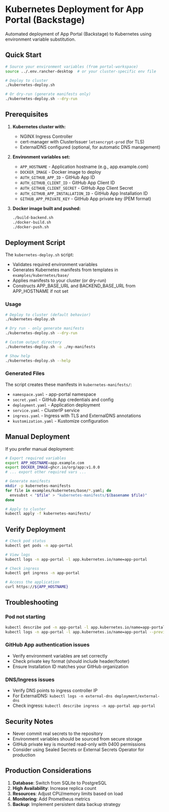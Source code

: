 # Kubernetes Deployment for App Portal (Backstage)

Automated deployment of App Portal (Backstage) to Kubernetes using environment variable substitution.

## Quick Start

```bash
# Source your environment variables (from portal-workspace)
source ../.env.rancher-desktop  # or your cluster-specific env file

# Deploy to cluster
./kubernetes-deploy.sh

# Or dry-run (generate manifests only)
./kubernetes-deploy.sh --dry-run
```

## Prerequisites

1. **Kubernetes cluster with:**
   - NGINX Ingress Controller
   - cert-manager with ClusterIssuer `letsencrypt-prod` (for TLS)
   - ExternalDNS configured (optional, for automatic DNS management)

2. **Environment variables set:**
   - `APP_HOSTNAME` - Application hostname (e.g., app.example.com)
   - `DOCKER_IMAGE` - Docker image to deploy
   - `AUTH_GITHUB_APP_ID` - GitHub App ID
   - `AUTH_GITHUB_CLIENT_ID` - GitHub App Client ID
   - `AUTH_GITHUB_CLIENT_SECRET` - GitHub App Client Secret
   - `AUTH_GITHUB_APP_INSTALLATION_ID` - GitHub App Installation ID
   - `GITHUB_APP_PRIVATE_KEY` - GitHub App private key (PEM format)

3. **Docker image built and pushed:**
   ```bash
   ./build-backend.sh
   ./docker-build.sh
   ./docker-push.sh
   ```

## Deployment Script

The `kubernetes-deploy.sh` script:
- Validates required environment variables
- Generates Kubernetes manifests from templates in `examples/kubernetes/base/`
- Applies manifests to your cluster (or dry-run)
- Constructs APP_BASE_URL and BACKEND_BASE_URL from APP_HOSTNAME if not set

### Usage

```bash
# Deploy to cluster (default behavior)
./kubernetes-deploy.sh

# Dry run - only generate manifests
./kubernetes-deploy.sh --dry-run

# Custom output directory
./kubernetes-deploy.sh -o ./my-manifests

# Show help
./kubernetes-deploy.sh --help
```

### Generated Files

The script creates these manifests in `kubernetes-manifests/`:
- `namespace.yaml` - app-portal namespace
- `secret.yaml` - GitHub App credentials and config
- `deployment.yaml` - Application deployment
- `service.yaml` - ClusterIP service
- `ingress.yaml` - Ingress with TLS and ExternalDNS annotations
- `kustomization.yaml` - Kustomize configuration

## Manual Deployment

If you prefer manual deployment:

```bash
# Export required variables
export APP_HOSTNAME=app.example.com
export DOCKER_IMAGE=ghcr.io/org/app:v1.0.0
# ... export other required vars ...

# Generate manifests
mkdir -p kubernetes-manifests
for file in examples/kubernetes/base/*.yaml; do
  envsubst < "$file" > "kubernetes-manifests/$(basename $file)"
done

# Apply to cluster
kubectl apply -f kubernetes-manifests/
```

## Verify Deployment

```bash
# Check pod status
kubectl get pods -n app-portal

# View logs
kubectl logs -n app-portal -l app.kubernetes.io/name=app-portal

# Check ingress
kubectl get ingress -n app-portal

# Access the application
curl https://${APP_HOSTNAME}
```

## Troubleshooting

### Pod not starting
```bash
kubectl describe pod -n app-portal -l app.kubernetes.io/name=app-portal
kubectl logs -n app-portal -l app.kubernetes.io/name=app-portal --previous
```

### GitHub App authentication issues
- Verify environment variables are set correctly
- Check private key format (should include header/footer)
- Ensure Installation ID matches your GitHub organization

### DNS/Ingress issues
- Verify DNS points to ingress controller IP
- For ExternalDNS: `kubectl logs -n external-dns deployment/external-dns`
- Check ingress: `kubectl describe ingress -n app-portal app-portal`

## Security Notes

- Never commit real secrets to the repository
- Environment variables should be sourced from secure storage
- GitHub private key is mounted read-only with 0400 permissions
- Consider using Sealed Secrets or External Secrets Operator for production

## Production Considerations

1. **Database**: Switch from SQLite to PostgreSQL
2. **High Availability**: Increase replica count
3. **Resources**: Adjust CPU/memory limits based on load
4. **Monitoring**: Add Prometheus metrics
5. **Backup**: Implement persistent data backup strategy